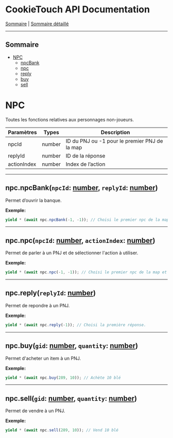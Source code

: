 # CookieTouch API Documentation

[Sommaire](SUMMARY.md) | [Sommaire détaillé](singlepage.md)

<hr>

## Sommaire

- [NPC](npc)
  - [npcBank](#npc-npc-bank)
  - [npc](#npc-npc)
  - [reply](#npc-reply)
  - [buy](#npc-buy)
  - [sell](#npc-sell)

# NPC

Toutes les fonctions relatives aux personnages non-joueurs.

<table>
<thead>
<tr>
<th>Paramètres</th>
<th>Types</th>
<th>Description</th>
</tr>
</thead>
<tbody>
<tr>
<td>npcId</td>
<td>number</td>
<td>ID du PNJ ou -1 pour le premier PNJ de la map</td>
</tr>
<tr>
<td>replyId</td>
<td>number</td>
<td>ID de la réponse</td>
</tr>
<tr>
<td>actionIndex</td>
<td>number</td>
<td>Index de l’action</td>
</tr>
</tbody>
</table>

<hr>

<h2 id="npc-npc-bank">
  npc.npcBank(<code>npcId</code>: <a href="https://developer.mozilla.org/fr-Fr/docs/Web/JavaScript/Data_structures#Number_type">number</a>, <code>replyId</code>: <a href="https://developer.mozilla.org/fr-Fr/docs/Web/JavaScript/Data_structures#Number_type">number</a>)
</h2>

Permet d’ouvrir la banque.

**Exemple:**

```js
yield * (await npc.npcBank(-1, -1)); // Choisi le premier npc de la map et choisi la première réponse.
```

<hr>

<h2 id="npc-npc">
  npc.npc(<code>npcId</code>: <a href="https://developer.mozilla.org/fr-Fr/docs/Web/JavaScript/Data_structures#Number_type">number</a>, <code>actionIndex</code>: <a href="https://developer.mozilla.org/fr-Fr/docs/Web/JavaScript/Data_structures#Number_type">number</a>)
</h2>

Permet de parler à un PNJ et de sélectionner l'action à utiliser.

**Exemple:**

```js
yield * (await npc.npc(-1, -1)); // Choisi le premier npc de la map et choisi la première réponse.
```

<hr>

<h2 id="npc-reply">
  npc.reply(<code>replyId</code>: <a href="https://developer.mozilla.org/fr-Fr/docs/Web/JavaScript/Data_structures#Number_type">number</a>)
</h2>

Permet de repondre à un PNJ.

**Exemple:**

```js
yield * (await npc.reply(-1)); // Choisi la première réponse.
```

<hr>

<h2 id="npc-buy">
  npc.buy(<code>gid</code>: <a href="https://developer.mozilla.org/fr-Fr/docs/Web/JavaScript/Data_structures#Number_type">number</a>, <code>quantity</code>: <a href="https://developer.mozilla.org/fr-Fr/docs/Web/JavaScript/Data_structures#Number_type">number</a>)
</h2>

Permet d'acheter un item à un PNJ.

**Exemple:**

```js
yield * (await npc.buy(289, 10)); // Achète 10 blé
```

<hr>

<h2 id="npc-sell">
  npc.sell(<code>gid</code>: <a href="https://developer.mozilla.org/fr-Fr/docs/Web/JavaScript/Data_structures#Number_type">number</a>, <code>quantity</code>: <a href="https://developer.mozilla.org/fr-Fr/docs/Web/JavaScript/Data_structures#Number_type">number</a>)
</h2>

Permet de vendre à un PNJ.

**Exemple:**

```js
yield * (await npc.sell(289, 10)); // Vend 10 blé
```
